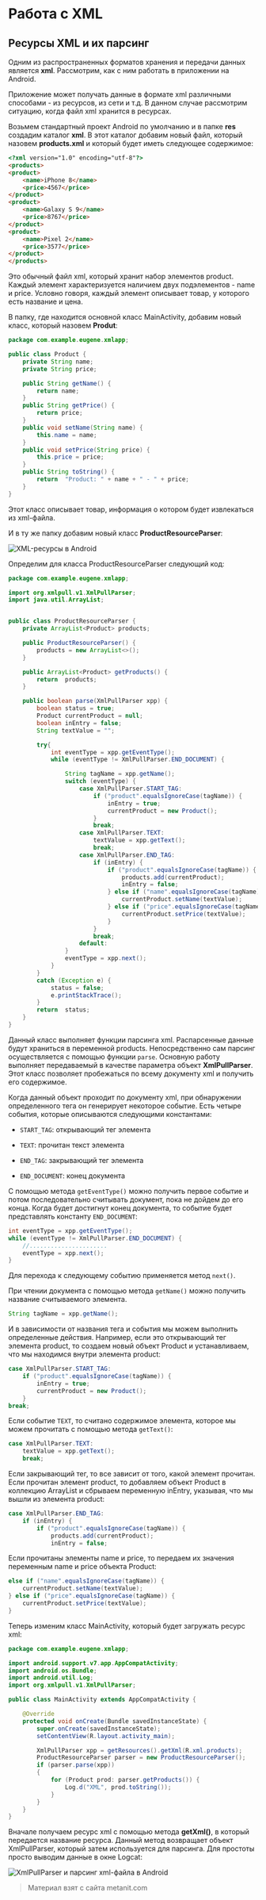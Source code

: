 # Работа с XML

## Ресурсы XML и их парсинг

Одним из распространенных форматов хранения и передачи данных является **xml**. Рассмотрим, как с ним работать в приложении на Android.

Приложение может получать данные в формате xml различными способами - из ресурсов, из сети и т.д. В данном случае рассмотрим ситуацию, когда файл xml хранится в ресурсах.

Возьмем стандартный проект Android по умолчанию и в папке **res** создадим каталог **xml**. В этот каталог добавим новый файл, который назовем **products.xml** и который будет иметь следующее содержимое:

```html
<?xml version="1.0" encoding="utf-8"?>
<products>
<product>
    <name>iPhone 8</name>
    <price>4567</price>
</product>
<product>
    <name>Galaxy S 9</name>
    <price>8767</price>
</product>
<product>
    <name>Pixel 2</name>
    <price>3577</price>
</product>
</products>
```

Это обычный файл xml, который хранит набор элементов product. Каждый элемент характеризуется наличием двух подэлементов - name и price. Условно говоря, каждый элемент описывает товар, у которого есть название и цена.

В папку, где находится основной класс MainActivity, добавим новый класс, который назовем **Produt**:

```java
package com.example.eugene.xmlapp;

public class Product {
    private String name;
    private String price;

    public String getName() {
        return name;
    }
    public String getPrice() {
        return price;
    }
    public void setName(String name) {
        this.name = name;
    }
    public void setPrice(String price) {
        this.price = price;
    }
    public String toString() {
        return  "Product: " + name + " - " + price;
    }
}
```

Этот класс описывает товар, информация о котором будет извлекаться из xml-файла.

И в ту же папку добавим новый класс **ProductResourceParser**:

![XML-ресурсы в Android](https://metanit.com/java/android/pics/xml1.png)

Определим для класса ProductResourceParser следующий код:

```java
package com.example.eugene.xmlapp;

import org.xmlpull.v1.XmlPullParser;
import java.util.ArrayList;


public class ProductResourceParser {
    private ArrayList<Product> products;

    public ProductResourceParser() {
        products = new ArrayList<>();
    }

    public ArrayList<Product> getProducts() {
        return  products;
    }

    public boolean parse(XmlPullParser xpp) {
        boolean status = true;
        Product currentProduct = null;
        boolean inEntry = false;
        String textValue = "";

        try{
            int eventType = xpp.getEventType();
            while (eventType != XmlPullParser.END_DOCUMENT) {

                String tagName = xpp.getName();
                switch (eventType) {
                    case XmlPullParser.START_TAG:
                        if ("product".equalsIgnoreCase(tagName)) {
                            inEntry = true;
                            currentProduct = new Product();
                        }
                        break;
                    case XmlPullParser.TEXT:
                        textValue = xpp.getText();
                        break;
                    case XmlPullParser.END_TAG:
                        if (inEntry) {
                            if ("product".equalsIgnoreCase(tagName)) {
                                products.add(currentProduct);
                                inEntry = false;
                            } else if ("name".equalsIgnoreCase(tagName)) {
                                currentProduct.setName(textValue);
                            } else if ("price".equalsIgnoreCase(tagName)) {
                                currentProduct.setPrice(textValue);
                            }
                        }
                        break;
                    default:
                }
                eventType = xpp.next();
            }
        }
        catch (Exception e) {
            status = false;
            e.printStackTrace();
        }
        return  status;
    }
}
```

Данный класс выполняет функции парсинга xml. Распарсенные данные будут храниться в переменной products. Непосредственно сам парсинг осуществляется с помощью функции `parse`. Основную работу выполняет передаваемый в качестве параметра объект **XmlPullParser**. Этот класс позволяет пробежаться по всему документу xml и получить его содержимое.

Когда данный объект проходит по документу xml, при обнаружении определенного тега он генерирует некоторое событие. Есть четыре события, которые описываются следующими константами:

- `START_TAG`: открывающий тег элемента

- `TEXT`: прочитан текст элемента

- `END_TAG`: закрывающий тег элемента

- `END_DOCUMENT`: конец документа

С помощью метода `getEventType()` можно получить первое событие и потом последовательно считывать документ, пока не дойдем до его конца. Когда будет достигнут конец документа, то событие будет представлять константу `END_DOCUMENT`:

```java
int eventType = xpp.getEventType();
while (eventType != XmlPullParser.END_DOCUMENT) {
    //......................
    eventType = xpp.next();
}
```

Для перехода к следующему событию применяется метод `next()`.

При чтении документа с помощью метода `getName()` можно получить название считываемого элемента.

```java
String tagName = xpp.getName();
```

И в зависимости от названия тега и события мы можем выполнить определенные действия. Например, если это открывающий тег элемента product, то создаем новый объект Product и устанавливаем, что мы находимся внутри элемента product:

```java
case XmlPullParser.START_TAG:
    if ("product".equalsIgnoreCase(tagName)) {
        inEntry = true;
        currentProduct = new Product();
    }
break;
```

Если событие `TEXT`, то считано содержимое элемента, которое мы можем прочитать с помощью метода `getText()`:

```java
case XmlPullParser.TEXT:
    textValue = xpp.getText();
    break;
```

Если закрывающий тег, то все зависит от того, какой элемент прочитан. Если прочитан элемент product, то добавляем объект Product в коллекцию ArrayList и сбрываем переменную inEntry, указывая, что мы вышли из элемента product:

```java
case XmlPullParser.END_TAG:
    if (inEntry) {
        if ("product".equalsIgnoreCase(tagName)) {
            products.add(currentProduct);
            inEntry = false;
```

Если прочитаны элементы name и price, то передаем их значения переменным name и price объекта Product:

```java
else if ("name".equalsIgnoreCase(tagName)) {
    currentProduct.setName(textValue);
} else if ("price".equalsIgnoreCase(tagName)) {
    currentProduct.setPrice(textValue);
}
```

Теперь изменим класс MainActivity, который будет загружать ресурс xml:

```java
package com.example.eugene.xmlapp;

import android.support.v7.app.AppCompatActivity;
import android.os.Bundle;
import android.util.Log;
import org.xmlpull.v1.XmlPullParser;

public class MainActivity extends AppCompatActivity {

    @Override
    protected void onCreate(Bundle savedInstanceState) {
        super.onCreate(savedInstanceState);
        setContentView(R.layout.activity_main);

        XmlPullParser xpp = getResources().getXml(R.xml.products);
        ProductResourceParser parser = new ProductResourceParser();
        if (parser.parse(xpp))
        {
            for (Product prod: parser.getProducts()) {
                Log.d("XML", prod.toString());
            }
        }
    }
}
```

Вначале получаем ресурс xml с помощью метода **getXml()**, в который передается название ресурса. Данный метод возвращает объект XmlPullParser, который затем используется для парсинга. Для простоты просто выводим данные в окне Logcat:

![XmlPullParser и парсинг xml-файла в Android](https://metanit.com/java/android/pics/xml2.png)


> Материал взят с сайта metanit.com